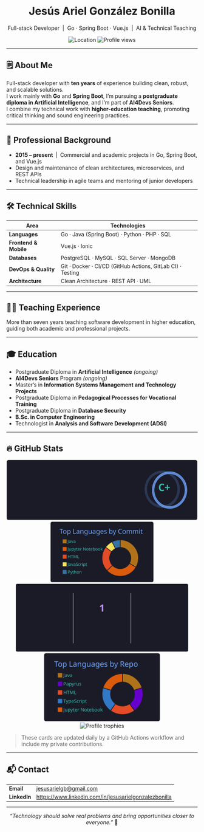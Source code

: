 <!-- README.md — professional profile -->

<h1 align="center">Jesús Ariel González Bonilla</h1>
<p align="center">
  Full-stack Developer &nbsp;|&nbsp; Go · Spring Boot · Vue.js &nbsp;|&nbsp; AI & Technical Teaching
</p>

<p align="center">
  <img src="https://img.shields.io/badge/Location-Neiva,%20Huila,%20Colombia-blue?style=flat-square" alt="Location">
  <img src="https://komarev.com/ghpvc/?username=ariel5253&label=Profile%20views&style=flat-square&color=brightgreen" alt="Profile views">
</p>

---

## 🗒 About Me
Full-stack developer with **ten years** of experience building clean, robust, and scalable solutions.  
I work mainly with **Go** and **Spring Boot**, I’m pursuing a **postgraduate diploma in Artificial Intelligence**, and I’m part of **AI4Devs Seniors**.  
I combine my technical work with **higher-education teaching**, promoting critical thinking and sound engineering practices.

---

## 💼 Professional Background
- **2015 – present** | Commercial and academic projects in Go, Spring Boot, and Vue.js  
- Design and maintenance of clean architectures, microservices, and REST APIs  
- Technical leadership in agile teams and mentoring of junior developers  

---

## 🛠 Technical Skills
| Area | Technologies |
|------|--------------|
| **Languages** | Go · Java (Spring Boot) · Python · PHP · SQL |
| **Frontend & Mobile** | Vue.js · Ionic |
| **Databases** | PostgreSQL · MySQL · SQL Server · MongoDB |
| **DevOps & Quality** | Git · Docker · CI/CD (GitHub Actions, GitLab CI) · Testing |
| **Architecture** | Clean Architecture · REST API · UML |

---

## 👨‍🏫 Teaching Experience
More than seven years teaching software development in higher education, guiding both academic and professional projects.

---

## 🎓 Education
- Postgraduate Diploma in **Artificial Intelligence** *(ongoing)*  
- **AI4Devs Seniors** Program *(ongoing)*  
- Master’s in **Information Systems Management and Technology Projects**  
- Postgraduate Diploma in **Pedagogical Processes for Vocational Training**  
- Postgraduate Diploma in **Database Security**  
- **B.Sc. in Computer Engineering**  
- Technologist in **Analysis and Software Development (ADSI)**  

---

## 🔥 GitHub Stats
<p align="center">
  <img src="assets/gh-stats.svg" alt="GitHub summary" height="160"/>
  <img src="assets/lang-commit.svg" alt="Most committed language" height="160"/>
  <br/>
  <img src="assets/gh-streak.svg" alt="Contribution streak" height="180"/>
  <img src="assets/lang-repos.svg" alt="Repos per language" height="180"/>
  <br/>
  <img src="https://github-profile-trophy.vercel.app/?username=ariel5253&theme=tokyonight&no-frame=true&row=1&margin-w=12" alt="Profile trophies"/>
</p>

> These cards are updated daily by a GitHub Actions workflow and include my private contributions.

---

## 📬 Contact
| | |
|---|---|
| **Email** | [jesusarielgb@gmail.com](mailto:jesusarielgb@gmail.com) |
| **LinkedIn** | <https://www.linkedin.com/in/jesusarielgonzalezbonilla> |

---

<p align="center"><em>“Technology should solve real problems and bring opportunities closer to everyone.”</em> 🚀</p>
